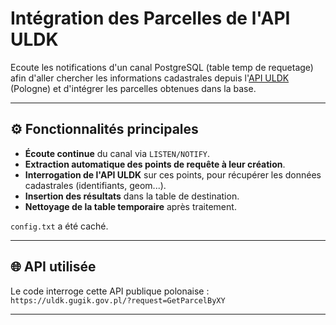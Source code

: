 # Intégration des Parcelles de l'API ULDK

Ecoute les notifications d'un canal PostgreSQL (table temp de requetage) afin d'aller chercher les informations cadastrales depuis l'[API ULDK](https://uldk.gugik.gov.pl) (Pologne) et d'intégrer les parcelles obtenues dans la base.

---

## ⚙️ Fonctionnalités principales

- **Écoute continue** du canal via `LISTEN/NOTIFY`.
- **Extraction automatique des points de requête à leur création**.
- **Interrogation de l'API ULDK** sur ces points, pour récupérer les données cadastrales (identifiants, geom...).
- **Insertion des résultats** dans la table de destination.
- **Nettoyage de la table temporaire** après traitement.

`config.txt` a été caché.

---

## 🌐 API utilisée

Le code interroge cette API publique polonaise : `https://uldk.gugik.gov.pl/?request=GetParcelByXY`  

---

